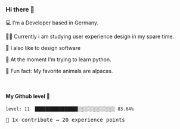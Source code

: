### Hi there 👋

💻 I’m a Developer based in Germany. <br />

👨‍🎓 Currently i am studying user experience design in my spare time. <br />

🎨 I also like to design software

🐍 At the moment I’m trying to learn python. <br />

🦙 Fun fact: My favorite animals are alpacas. <br />

<br />

#### My Github level 🎊

<!--README_LEVEL_UP:START-->
```text
level: 11  ████████████████░░░░░░░░░░░░░░ 83.64%
```
<pre>💪 1x contribute → 20 experience points</pre>
<!--README_LEVEL_UP:END-->
